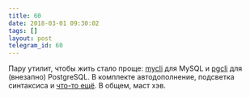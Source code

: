 ```yaml
---
title: 60
date: 2018-03-01 09:30:02
tags: []
layout: post
telegram_id: 60
---
```


Пару утилит, чтобы жить стало проще: [mycli](http://www.mycli.net/) для MySQL и [pgcli](https://www.pgcli.com/) для (внезапно) PostgreSQL. В комплекте автодополнение, подсветка синтаксиса и [что-то ещё](http://www.mycli.net/docs). В общем, маст хэв.
